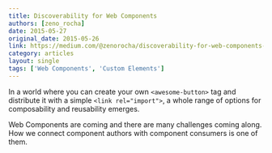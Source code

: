 ```yaml
---
title: Discoverability for Web Components
authors: [zeno_rocha]
date: 2015-05-27
original_date: 2015-05-26
link: https://medium.com/@zenorocha/discoverability-for-web-components-72ce29f128b2
category: articles
layout: single
tags: ['Web Components', 'Custom Elements']
---
```


In a world where you can create your own `<awesome-button>` tag and distribute it with a simple `<link rel="import">`, a whole range of options for composability and reusability emerges.

Web Components are coming and there are many challenges coming along. How we connect component authors with component consumers is one of them.

<!-- Excerpt -->
